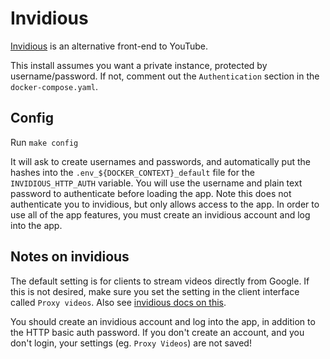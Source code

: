 # Invidious

[Invidious](https://github.com/iv-org/invidious) is an alternative front-end to
YouTube.

This install assumes you want a private instance, protected by
username/password. If not, comment out the `Authentication` section in the
`docker-compose.yaml`.

## Config

Run `make config`


It will ask to create usernames and passwords, and automatically put
the hashes into the `.env_${DOCKER_CONTEXT}_default` file for the
`INVIDIOUS_HTTP_AUTH` variable. You will use the username and plain
text password to authenticate before loading the app. Note this does
not authenticate you to invidious, but only allows access to the app.
In order to use all of the app features, you must create an invidious
account and log into the app.

## Notes on invidious

The default setting is for clients to stream videos directly from Google. If
this is not desired, make sure you set the setting in the client interface
called `Proxy videos`. Also see [invidious docs on
this](https://github.com/iv-org/documentation/blob/master/Always-use-%22local%22-to-proxy-video-through-the-server-without-creating-an-account.md).

You should create an invidious account and log into the app, in addition to the
HTTP basic auth password. If you don't create an account, and you don't login,
your settings (eg. `Proxy Videos`) are not saved!

